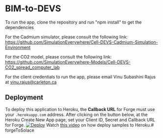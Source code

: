 # BIM-to-DEVS

To run the app, clone the repository and run "npm install" to get the dependencies

For the Cadmium simulator, please consult the following link:
https://github.com/SimulationEverywhere/Cell-DEVS-Cadmium-Simulation-Environment

For the CO2 model, please consult the following link:
https://github.com/SimulationEverywhere-Models/Cell-DEVS-CO2_spread_computer_lab

For the client credentials to run the app, please email Vinu Subashini Rajus at  vinu.rajus@carleton.ca 

## Deployment
To deploy this application to Heroku, the **Callback URL** for Forge must use your `.herokuapp.com` address. After clicking on the button below, at the Heroku Create New App page, set your Client ID, Secret and Callback URL for Forge.
[![Deploy](https://www.herokucdn.com/deploy/button.svg)](https://heroku.com/deploy)
Watch [this video](https://www.youtube.com/watch?v=Oqa9O20Gj0c) on how deploy samples to Heroku.# forgeToSolace
